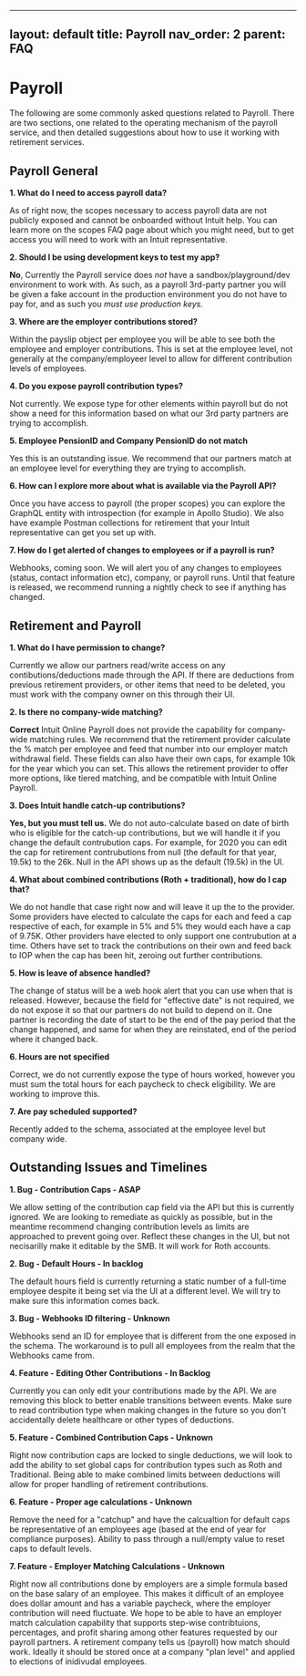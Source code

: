 
---
layout: default
title: Payroll
nav_order: 2
parent: FAQ
---

# Payroll

The following are some commonly asked questions related to Payroll. There are two sections, one related to the operating mechanism of the payroll service, and then detailed suggestions about how to use it working with retirement services. 

## Payroll General 

**1\.  What do I need to access payroll data?**

As of right now, the scopes necessary to access payroll data are not publicly exposed and cannot be onboarded without Intuit help. You can learn more on the scopes FAQ page about which you might need, but to get access you will need to work with an Intuit representative.

**2\. Should I be using development keys to test my app?**

**No**, Currently the Payroll service does *not* have a sandbox/playground/dev environment to work with. As such, as a payroll 3rd-party partner you will be given a fake account in the production environment you do not have to pay for, and as such you *must use production keys.* 

**3\. Where are the employer contributions stored?**

Within the payslip object per employee you will be able to see both the employee and employer contributions. This is set at the employee level, not generally at the company/employeer level to allow for different contribution levels of employees.

**4\. Do you expose payroll contribution types?**

Not currently. We expose type for other elements within payroll but do not show a need for this information based on what our 3rd party partners are trying to accomplish. 

**5\. Employee PensionID and Company PensionID do not match**

Yes this is an outstanding issue. We recommend that our partners match at an employee level for everything they are trying to accomplish.  

**6\. How can I explore more about what is available via the Payroll API?**

Once you have access to payroll (the proper scopes) you can explore the GraphQL entity with introspection (for example in Apollo Studio). We also have example Postman collections for retirement that your Intuit representative can get you set up with. 

  **7\. How do I get alerted of changes to employees or if a payroll is run?**

Webhooks, coming soon. We will alert you of any changes to employees (status, contact information etc), company, or payroll runs. Until that feature is released, we recommend running a nightly check to see if anything has changed. 


## Retirement and Payroll 

**1\. What do I have permission to change?**

Currently we allow our partners read/write access on any contibutions/deductions made through the API. If there are deductions from previous retirement providers, or other items that need to be deleted, you must work with the company owner on this through their UI. 

**2\. Is there no company-wide matching?**

**Correct** Intuit Online Payroll does not provide the capability for company-wide matching rules. We recommend that the retirement provider calculate the % match per employee and feed that number into our employer match withdrawal field. These fields can also have their own caps, for example 10k for the year which you can set. This allows the retirement provider to offer more options, like tiered matching, and be compatible with Intuit Online Payroll. 

**3\. Does Intuit handle catch-up contributions?**

**Yes, but you must tell us.** We do not auto-calculate based on date of birth who is eligible for the catch-up contributions, but we will handle it if you change the default contrubution caps. For example, for 2020 you can edit the cap for retirement contrubutions from null (the default for that year, 19.5k) to the 26k. Null in the API shows up as the default (19.5k) in the UI. 

**4\. What about combined contributions (Roth + traditional), how do I cap that?**

We do not handle that case right now and will leave it up the to the provider. Some providers have elected to calculate the caps for each and feed a cap respective of each, for example in 5% and 5% they would each have a cap of 9.75K. Other providers have elected to only support one contrubution at a time. Others have set to track the contributions on their own and feed back to IOP when the cap has been hit, zeroing out further contributions. 

**5\. How is leave of absence handled?**

The change of status will be a web hook alert that you can use when that is released. However, because the field for "effective date" is not required, we do not expose it so that our partners do not build to depend on it. One partner is recording the date of start to be the end of the pay period that the change happened, and same for when they are reinstated, end of the period where it changed back.  

**6\. Hours are not specified**

Correct, we do not currently expose the type of hours worked, however you must sum the total hours for each paycheck to check eligibility. We are working to improve this. 

**7\. Are pay scheduled supported?**

Recently added to the schema, associated at the employee level but company wide. 


## Outstanding Issues and Timelines

**1\. Bug - Contribution Caps - ASAP**

We allow setting of the contribution cap field via the API but this is currently ignored. We are looking to remediate as quickly as possible, but in the meantime recommend changing contribution levels as limits are approached to prevent going over. Reflect these changes in the UI, but not necisarilly make it editable by the SMB. It will work for Roth accounts. 

**2\. Bug - Default Hours - In backlog**

The default hours field is currently returning a static number of a full-time employee despite it being set via the UI at a different level. We will try to make sure this information comes back. 

**3\. Bug - Webhooks ID filtering - Unknown**

Webhooks send an ID for employee that is different from the one exposed in the schema. The workaround is to pull all employees from the realm that the Webhooks came from. 

**4\. Feature - Editing Other Contributions - In Backlog**

Currently you can only edit your contributions made by the API. We are removing this block to better enable transitions between events. Make sure to read contribution type when making changes in the future so you don't accidentally delete healthcare or other types of deductions. 

**5\. Feature - Combined Contribution Caps - Unknown**

Right now contribution caps are locked to single deductions, we will look to add the ability to set global caps for contribution types such as Roth and Traditional. Being able to make combined limits between deductions will allow for proper handling of retirement contributions. 

**6\. Feature - Proper age calculations - Unknown**

Remove the need for a "catchup" and have the calcualtion for default caps be representative of an employees age (based at the end of year for compliance purposes). Ability to pass through a null/empty value to reset caps to default levels. 

**7\. Feature - Employer Matching Calculations - Unknown**

Right now all contributions done by employers are a simple formula based on the base salary of an employee. This makes it difficult of an employee does dollar amount and has a variable paycheck, where the employer contribution will need fluctuate. We hope to be able to have an employer match calculation capability that supports step-wise contribtuions, percentages, and profit sharing among other features requested by our payroll partners. A retirement company tells us (payroll) how match should work. Ideally it should be stored once at a company "plan level" and applied to elections of inidivudal employees.
